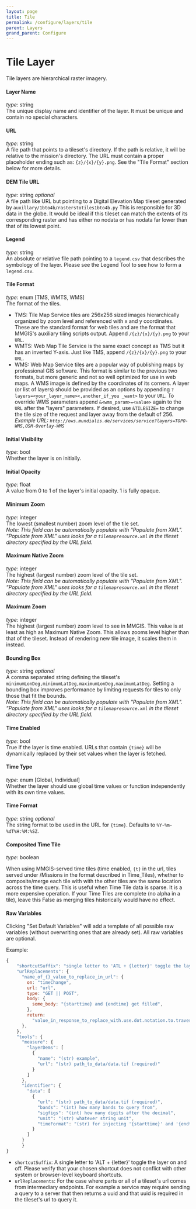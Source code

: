 ```yaml
---
layout: page
title: Tile
permalink: /configure/layers/tile
parent: Layers
grand_parent: Configure
---
```


# Tile Layer

Tile layers are hierarchical raster imagery.

#### Layer Name

_type:_ string  
The unique display name and identifier of the layer. It must be unique and contain no special characters.

#### URL

_type:_ string  
A file path that points to a tileset's directory. If the path is relative, it will be relative to the mission's directory. The URL must contain a proper placeholder ending such as: `{z}/{x}/{y}.png`. See the "Tile Format" section below for more details.

#### DEM Tile URL

_type:_ string _optional_  
A file path like URL but pointing to a Digital Elevation Map tileset generated by `auxillary/1bto4b/rasterstotiles1bto4b.py` This is responsible for 3D data in the globe. It would be ideal if this tileset can match the extents of its corresponding raster and has either no nodata or has nodata far lower than that of its lowest point.

#### Legend

_type:_ string  
An absolute or relative file path pointing to a `legend.csv` that describes the symbology of the layer. Please see the Legend Tool to see how to form a `legend.csv`.

#### Tile Format

_type:_ enum [TMS, WMTS, WMS]  
The format of the tiles.

- TMS: Tile Map Service tiles are 256x256 sized images hierarchically organized by zoom level and referenced with x and y coordinates. These are the standard format for web tiles and are the format that MMGIS's auxiliary tiling scripts output. Append `/{z}/{x}/{y}.png` to your `URL`.
- WMTS: Web Map Tile Service is the same exact concept as TMS but it has an inverted Y-axis. Just like TMS, append `/{z}/{x}/{y}.png` to your `URL`.
- WMS: Web Map Service tiles are a popular way of publishing maps by professional GIS software. This format is similar to the previous two formats, but more generic and not so well optimized for use in web maps. A WMS image is defined by the coordinates of its corners. A layer (or list of layers) should be provided as an options by appending `?layers=<your_layer_name><,another_if_you _want>` to your `URL`. To override WMS parameters append `&<wms_param>=<value>` again to the `URL` after the "layers" parameters. If desired, use `&TILESIZE=` to change the tile size of the request and layer away from the default of 256.
  _Example URL: `http://ows.mundialis.de/services/service?layers=TOPO-WMS,OSM-Overlay-WMS`_

#### Initial Visibility

_type:_ bool  
Whether the layer is on initially.

#### Initial Opacity

_type:_ float  
A value from 0 to 1 of the layer's initial opacity. 1 is fully opaque.

#### Minimum Zoom

_type:_ integer  
The lowest (smallest number) zoom level of the tile set.  
_Note: This field can be automatically populate with "Populate from XML". "Populate from XML" uses looks for a `tilemapresource.xml` in the tileset directory specified by the URL field._

#### Maximum Native Zoom

_type:_ integer  
The highest (largest number) zoom level of the tile set.  
_Note: This field can be automatically populate with "Populate from XML". "Populate from XML" uses looks for a `tilemapresource.xml` in the tileset directory specified by the URL field._

#### Maximum Zoom

_type:_ integer  
The highest (largest number) zoom level to see in MMGIS. This value is at least as high as Maximum Native Zoom. This allows zooms level higher than that of the tileset. Instead of rendering new tile image, it scales them in instead.

#### Bounding Box

_type:_ string _optional_  
A comma separated string defining the tileset's `minimumLonDeg,minimumLatDeg,maximumLonDeg,maximumLatDeg`. Setting a bounding box improves performance by limiting requests for tiles to only those that fit the bounds.  
_Note: This field can be automatically populate with "Populate from XML". "Populate from XML" uses looks for a `tilemapresource.xml` in the tileset directory specified by the URL field._

#### Time Enabled

_type:_ bool  
True if the layer is time enabled. URLs that contain `{time}` will be dynamically replaced by their set values when the layer is fetched.

#### Time Type

_type:_ enum [Global, Individual]  
Whether the layer should use global time values or function independently with its own time values.

#### Time Format

_type:_ string _optional_  
The string format to be used in the URL for `{time}`. Defaults to `%Y-%m-%dT%H:%M:%SZ`.

#### Composited Time Tile

_type:_ boolean

When using MMGIS-served time tiles (time enabled, `{t}` in the url, tiles served under /Missions in the format described in Time_Tiles), whether to composite/merge each tile with with the other tiles are the same location across the time query. This is useful when Time Tile data is sparse. It is a more expensive operation. If your Time Tiles are complete (no alpha in a tile), leave this False as merging tiles historically would have no effect.

#### Raw Variables

Clicking "Set Default Variables" will add a template of all possible raw variables (without overwriting ones that are already set). All raw variables are optional.

Example:

```javascript
{
    "shortcutSuffix": "single letter to 'ATL + {letter}' toggle the layer on and off",
    "urlReplacements": {
      "name_of_{}_value_to_replace_in_url": {
        on: "timeChange",
        url: "url",
        type: "GET || POST",
        body: {
          some_body: "{starttime} and {endtime} get filled",
        },
        return:
          "value_in_response_to_replace_with.use.dot.notation.to.traverse.objects",
      },
    },
    "tools": {
      "measure": {
        "layerDems": [
          {
            "name": "(str) example",
            "url": "(str) path_to_data/data.tif (required)"
          }
        ]
      },
      "identifier": {
        "data": [
          {
            "url": "(str) path_to_data/data.tif (required)",
            "bands": "(int) how many bands to query from",
            "sigfigs": "(int) how many digits after the decimal",
            "unit": "(str) whatever string unit",
            "timeFormat": "(str) for injecting '{starttime}' and '{endtime}' in url. See syntax in https://d3js.org/d3-time-format#locale_format"
          }
        ]
      }
	  }
}
```

- `shortcutSuffix`: A single letter to 'ALT + {letter}' toggle the layer on and off. Please verify that your chosen shortcut does not conflict with other system or browser-level keyboard shortcuts.
- `urlReplacements`: For the case where parts or all of a tileset's url comes from intermediary endpoints. For example a service may require sending a query to a server that then returns a uuid and that uuid is required in the tileset's url to query it.
